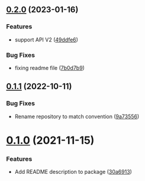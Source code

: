 ## [0.2.0](https://github.com/trustedshops-public/python-mailtrap-handler/compare/0.1.1...0.2.0) (2023-01-16)


### Features

* support API V2 ([49ddfe6](https://github.com/trustedshops-public/python-mailtrap-handler/commit/49ddfe63104da8279b6e30e5d061fac91c8e9c55))


### Bug Fixes

* fixing readme file ([7b0d7b9](https://github.com/trustedshops-public/python-mailtrap-handler/commit/7b0d7b9938c405b7b34a45fd27cf80b4b88778c1))

## [0.1.1](https://github.com/trustedshops-public/python-mailtrap-handler/compare/0.1.0...0.1.1) (2022-10-11)


### Bug Fixes

* Rename repository to match convention ([9a73556](https://github.com/trustedshops-public/python-mailtrap-handler/commit/9a73556901fbba5215c0ede1380456bbd73cd5d8))

# [0.1.0](https://github.com/trustedshops-public/mailtrap-handler/compare/0.0.1...0.1.0) (2021-11-15)


### Features

* Add README description to package ([30a6913](https://github.com/trustedshops-public/mailtrap-handler/commit/30a69138ce019fe28a82877bd87982945d3b85b3))
